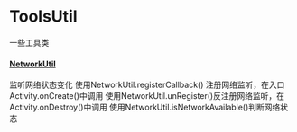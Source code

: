 # ToolsUtil
一些工具类

#### [NetworkUtil](/library/src/main/java/com/lib/NetworkUtil)
监听网络状态变化
使用NetworkUtil.registerCallback() 注册网络监听，在入口Activity.onCreate()中调用
使用NetworkUtil.unRegister()反注册网络监听，在Activity.onDestroy()中调用
使用NetworkUtil.isNetworkAvailable()判断网络状态
